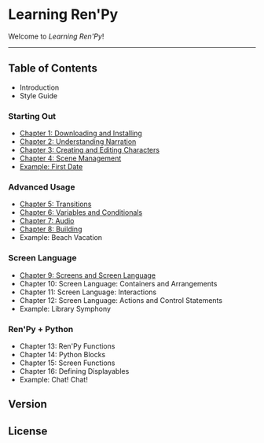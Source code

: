 # Learning Ren'Py

Welcome to *Learning Ren'Py*!

---

## Table of Contents

- Introduction
- Style Guide

### Starting Out

- [Chapter 1: Downloading and Installing](./chapter1/index.md)
- [Chapter 2: Understanding Narration](./chapter2/index.md)
- [Chapter 3: Creating and Editing Characters](./chapter3/index.md)
- [Chapter 4: Scene Management](./chapter4/index.md)
- [Example: First Date](./examples/firstdate/index.md)

### Advanced Usage

- [Chapter 5: Transitions](./chapter5/index.md)
- [Chapter 6: Variables and Conditionals](./chapter6/index.md)
- [Chapter 7: Audio](./chapter7/index.md)
- [Chapter 8: Building](./chapter8/index.md)
- Example: Beach Vacation

### Screen Language

- [Chapter 9: Screens and Screen Language](./chapter9/index.md)
- Chapter 10: Screen Language: Containers and Arrangements
- Chapter 11: Screen Language: Interactions
- Chapter 12: Screen Language: Actions and Control Statements
- Example: Library Symphony

### Ren'Py + Python

- Chapter 13: Ren'Py Functions
- Chapter 14: Python Blocks
- Chapter 15: Screen Functions
- Chapter 16: Defining Displayables
- Example: Chat! Chat!

## Version

## License
